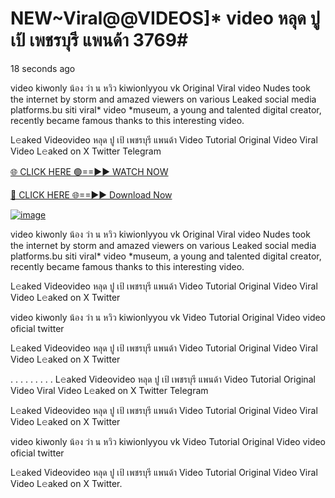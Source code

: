 # NEW~Viral@@VIDEOS]* video หลุด ปู เป้ เพชรบุรี แพนด้า 3769#
18 seconds ago

video kiwonly น้อง ว่า น หวิว kiwionlyyou vk Original Viral video Nudes took the internet by storm and amazed viewers on various Leaked social media platforms.bu siti viral* video *museum, a young and talented digital creator, recently became famous thanks to this interesting video.

L𝚎aked Videovideo หลุด ปู เป้ เพชรบุรี แพนด้า Video Tutorial Original Video Viral Video L𝚎aked on X Twitter Telegram

[🌐 CLICK HERE 🟢==►► WATCH NOW](https://4k-stream-tv01.blogspot.com/2025/01/vai00.html)

[🔴 CLICK HERE 🌐==►► Download Now](https://4k-stream-tv01.blogspot.com/2025/01/vai00.html)

[![image](https://github.com/user-attachments/assets/9fb639ed-84ad-42c3-b2f2-fd144046d747)](https://4k-stream-tv01.blogspot.com/2025/01/vai00.html)


video kiwonly น้อง ว่า น หวิว kiwionlyyou vk Original Viral video Nudes took the internet by storm and amazed viewers on various Leaked social media platforms.bu siti viral* video *museum, a young and talented digital creator, recently became famous thanks to this interesting video.

L𝚎aked Videovideo หลุด ปู เป้ เพชรบุรี แพนด้า Video Tutorial Original Video Viral Video L𝚎aked on X Twitter

video kiwonly น้อง ว่า น หวิว kiwionlyyou vk Video Tutorial Original Video video oficial twitter

L𝚎aked Videovideo หลุด ปู เป้ เพชรบุรี แพนด้า Video Tutorial Original Video Viral Video L𝚎aked on X Twitter

. . . . . . . . . L𝚎aked Videovideo หลุด ปู เป้ เพชรบุรี แพนด้า Video Tutorial Original Video Viral Video L𝚎aked on X Twitter Telegram

L𝚎aked Videovideo หลุด ปู เป้ เพชรบุรี แพนด้า Video Tutorial Original Video Viral Video L𝚎aked on X Twitter

video kiwonly น้อง ว่า น หวิว kiwionlyyou vk Video Tutorial Original Video video oficial twitter

L𝚎aked Videovideo หลุด ปู เป้ เพชรบุรี แพนด้า Video Tutorial Original Video Viral Video L𝚎aked on X Twitter.
